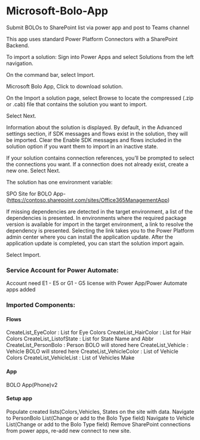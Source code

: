 # Microsoft-Bolo-App

Submit BOLOs to SharePoint list via power app and post to Teams channel

This app uses standard Power Platform Connectors with a SharePoint Backend.

To import a solution:
Sign into Power Apps and select Solutions from the left navigation.

On the command bar, select Import.

Microsoft Bolo App, Click to download solution.

On the Import a solution page, select Browse to locate the compressed (.zip or .cab) file that contains the solution you want to import.

Select Next.

Information about the solution is displayed. By default, in the Advanced settings section, if SDK messages and flows exist in the solution, they will be imported. Clear the Enable SDK messages and flows included in the solution option if you want them to import in an inactive state.

If your solution contains connection references, you’ll be prompted to select the connections you want. If a connection does not already exist, create a new one. Select Next.

The solution has one environment variable:

SPO Site for BOLO App- (https://contoso.sharepoint.com/sites/Office365ManagementApp)



If missing dependencies are detected in the target environment, a list of the dependencies is presented. In environments where the required package version is available for import in the target environment, a link to resolve the dependency is presented. Selecting the link takes you to the Power Platform admin center where you can install the application update. After the application update is completed, you can start the solution import again.

Select Import.


### Service Account for Power Automate:
Account need E1 - E5 or G1 - G5 license with Power App/Power Automate apps added


### Imported Components:
#### Flows
CreateList_EyeColor : List for Eye Colors
CreateList_HairColor : List for Hair Colors
CreateList_ListofState : List for State Name and Abbr
CreateList_PersonBolo : Person BOLO will stored here
CreateList_Vehicle : Vehicle BOLO will stored here
CreateList_VehicleColor : List of Vehicle Colors
CreateList_VehicleList : List of Vehicles Make

#### App
BOLO App(Phone)v2


#### Setup app

Populate created lists(Colors,Vehicles, States on the site with data.
Navigate to PersonBolo List(Change or add to the Bolo Type field)
Navigate to Vehicle List(Change or add to the Bolo Type field)
Remove SharePoint connections from power apps, re-add new connect to new site.
